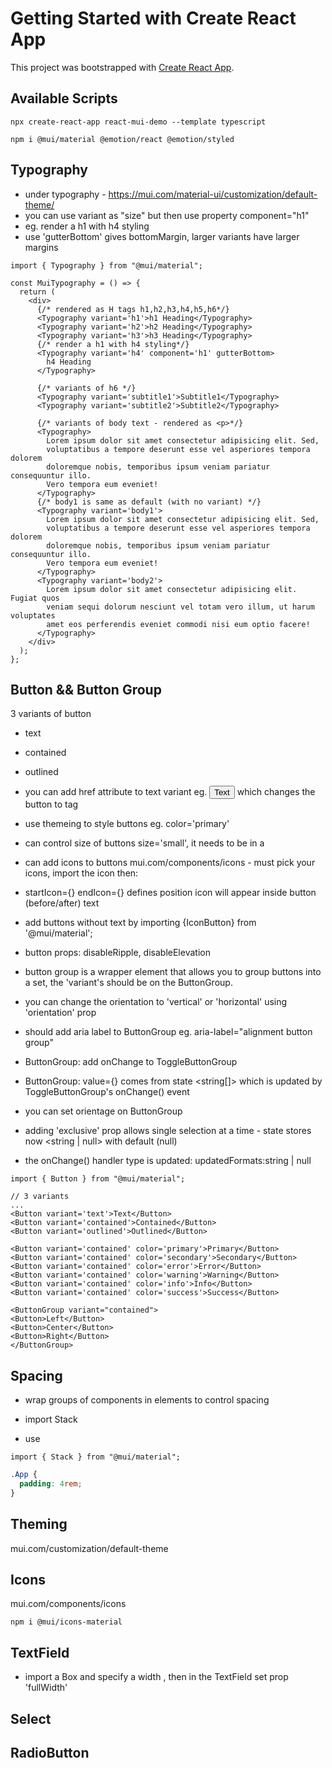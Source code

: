 # Getting Started with Create React App

This project was bootstrapped with [Create React App](https://github.com/facebook/create-react-app).

## Available Scripts

```
npx create-react-app react-mui-demo --template typescript
```

<!-- install material ui -->

```
npm i @mui/material @emotion/react @emotion/styled
```

## Typography

- under typography - https://mui.com/material-ui/customization/default-theme/
- you can use variant as "size" but then use property component="h1"
- eg. <Typography variant='h4' component='h1'> render a h1 with h4 styling
- use 'gutterBottom' gives bottomMargin, larger variants have larger margins

```tsx
import { Typography } from "@mui/material";

const MuiTypography = () => {
  return (
    <div>
      {/* rendered as H tags h1,h2,h3,h4,h5,h6*/}
      <Typography variant='h1'>h1 Heading</Typography>
      <Typography variant='h2'>h2 Heading</Typography>
      <Typography variant='h3'>h3 Heading</Typography>
      {/* render a h1 with h4 styling*/}
      <Typography variant='h4' component='h1' gutterBottom>
        h4 Heading
      </Typography>

      {/* variants of h6 */}
      <Typography variant='subtitle1'>Subtitle1</Typography>
      <Typography variant='subtitle2'>Subtitle2</Typography>

      {/* variants of body text - rendered as <p>*/}
      <Typography>
        Lorem ipsum dolor sit amet consectetur adipisicing elit. Sed,
        voluptatibus a tempore deserunt esse vel asperiores tempora dolorem
        doloremque nobis, temporibus ipsum veniam pariatur consequuntur illo.
        Vero tempora eum eveniet!
      </Typography>
      {/* body1 is same as default (with no variant) */}
      <Typography variant='body1'>
        Lorem ipsum dolor sit amet consectetur adipisicing elit. Sed,
        voluptatibus a tempore deserunt esse vel asperiores tempora dolorem
        doloremque nobis, temporibus ipsum veniam pariatur consequuntur illo.
        Vero tempora eum eveniet!
      </Typography>
      <Typography variant='body2'>
        Lorem ipsum dolor sit amet consectetur adipisicing elit. Fugiat quos
        veniam sequi dolorum nesciunt vel totam vero illum, ut harum voluptates
        amet eos perferendis eveniet commodi nisi eum optio facere!
      </Typography>
    </div>
  );
};
```

## Button && Button Group

3 variants of button

- text
- contained
- outlined

- you can add href attribute to text variant eg. <Button variant='text' href="http://google.com">Text</Button> which changes the button to <a> tag
- use themeing to style buttons eg. color='primary'
- can control size of buttons size='small', it needs to be in a <Stack display="block">
- can add icons to buttons mui.com/components/icons - must pick your icons, import the icon then:
- startIcon={<SendIcon/>} endIcon={<SendIcon/>} defines position icon will appear inside button (before/after) text
- add buttons without text by importing {IconButton} from '@mui/material';
- button props: disableRipple, disableElevation
- button group is a wrapper element that allows you to group buttons into a set, the 'variant's should be on the ButtonGroup.
- you can change the orientation to 'vertical' or 'horizontal' using 'orientation' prop
- should add aria label to ButtonGroup eg. aria-label="alignment button group"
- ButtonGroup: add onChange to ToggleButtonGroup
- ButtonGroup: value={} comes from state <string[]> which is updated by ToggleButtonGroup's onChange() event
- you can set orientage on ButtonGroup
- adding 'exclusive' prop allows single selection at a time - state stores now <string | null> with default (null)
- the onChange() handler type is updated: updatedFormats:string | null

```tsx
import { Button } from "@mui/material";

// 3 variants
...
<Button variant='text'>Text</Button>
<Button variant='contained'>Contained</Button>
<Button variant='outlined'>Outlined</Button>

<Button variant='contained' color='primary'>Primary</Button>
<Button variant='contained' color='secondary'>Secondary</Button>
<Button variant='contained' color='error'>Error</Button>
<Button variant='contained' color='warning'>Warning</Button>
<Button variant='contained' color='info'>Info</Button>
<Button variant='contained' color='success'>Success</Button>

<ButtonGroup variant="contained">
<Button>Left</Button>
<Button>Center</Button>
<Button>Right</Button>
</ButtonGroup>

```

## Spacing

- wrap groups of components in <Stack> elements to control spacing

- import Stack
- use <Stack spacing={2} direction='row'>

```tsx
import { Stack } from "@mui/material";
```

```css
.App {
  padding: 4rem;
}
```

## Theming

mui.com/customization/default-theme

## Icons

mui.com/components/icons

```
npm i @mui/icons-material
```

## TextField

- import a Box and specify a width , then in the TextField set prop 'fullWidth'

## Select

## RadioButton
